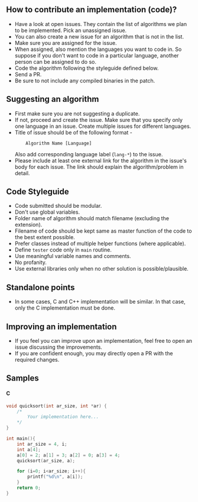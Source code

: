 ## How to contribute an implementation (code)?

* Have a look at open issues. They contain the list of algorithms we plan to be implemented. Pick an unassigned issue.
* You can also create a new issue for an algorithm that is not in the list.
* Make sure you are assigned for the issue. 
* When assigned, also mention the languages you want to code in. So suppose if you don't want to code in a particular language, another person can be assigned to do so. 
* Code the algorithm following the styleguide defined below.
* Send a PR. 
* Be sure to not include any compiled binaries in the patch.


<a name="sa"></a>

## Suggesting an algorithm

* First make sure you are not suggesting a duplicate.
* If not, proceed and create the issue. Make sure that you specify only one language in an issue. Create multiple issues for different languages.
* Title of issue should be of the following format -
    ```
        Algorithm Name [Language]
    ```
    Also add corresponding language label (`lang-*`) to the issue.
* Please include at least one external link for the algorithm in the issue's body for each issue. The link should explain the algorithm/problem in detail.


<a name="cs"></a>

## Code Styleguide

* Code submitted should be modular. 
* Don't use global variables.
* Folder name of algorithm should match filename (excluding the extension).
* Filename of code should be kept same as master function of the code to the best extent possible.
* Prefer classes instead of multiple helper functions (where applicable).
* Define `tester` code only in `main` routine.
* Use meaningful variable names and comments.
* No profanity.
* Use external libraries only when no other solution is possible/plausible.


<a name="points"></a>

## Standalone points

* In some cases, C and C++ implementation will be similar. In that case, only the C implementation must be done.


<a name="improving"></a>

## Improving an implementation

* If you feel you can improve upon an implementation, feel free to open an issue discussing the improvements.
* If you are confident enough, you may directly open a PR with the required changes.


## Samples

#### C

```c
void quicksort(int ar_size, int *ar) {
    /*
        Your implementation here...
    */
}

int main(){
	int ar_size = 4, i;
	int a[4];
	a[0] = 2; a[1] = 3; a[2] = 0; a[3] = 4;
	quicksort(ar_size, a);

	for (i=0; i<ar_size; i++){
		printf("%d\n", a[i]);
	}
	return 0;
}
```

